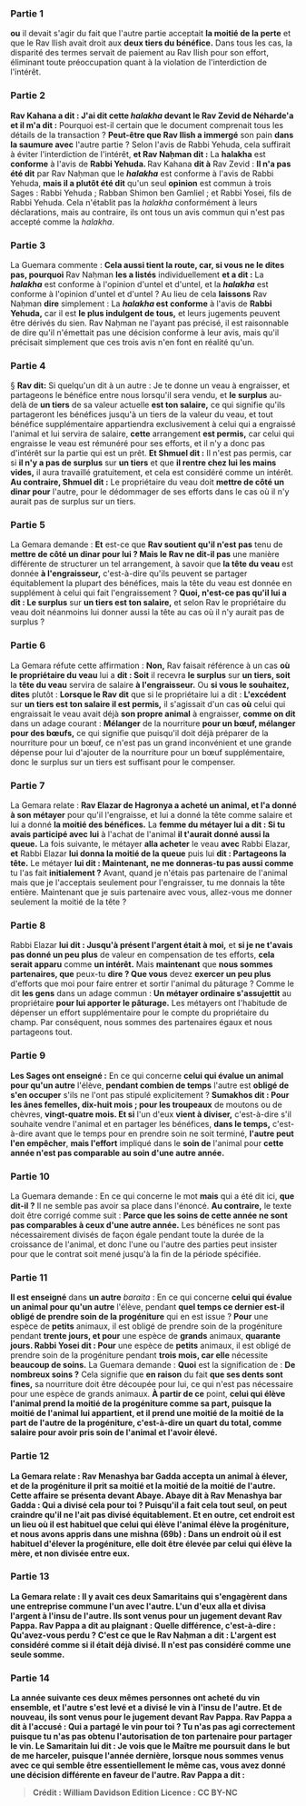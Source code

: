 
### Partie 1
<b>ou</b> il devait s'agir du fait que l'autre partie acceptait <b>la moitié de la perte</b> et que le Rav Ilish avait droit aux <b>deux tiers du bénéfice.</b> Dans tous les cas, la disparité des termes servait de paiement au Rav Ilish pour son effort, éliminant toute préoccupation quant à la violation de l'interdiction de l'intérêt.

### Partie 2
<b>Rav Kahana a dit : J'ai dit cette <i>halakha</i> devant le Rav Zevid de Néharde'a et il m'a dit :</b> Pourquoi est-il certain que le document comprenait tous les détails de la transaction ? <b>Peut-être que Rav Ilish a immergé</b> son pain <b>dans la saumure avec</b> l'autre partie ? Selon l'avis de Rabbi Yehuda, cela suffirait à éviter l'interdiction de l'intérêt, <b>et Rav Naḥman dit :</b> La <b>halakha</i></b> est <b>conforme</b> à l'avis de <b>Rabbi Yehuda. </b> Rav Kahana <b>dit à</b> Rav Zevid : <b>Il n'a pas été dit</b> par Rav Naḥman que le <b><i>halakha</i></b> est conforme à l'avis de Rabbi Yehuda, <b>mais il a plutôt été dit</b> qu'un seul <b>opinion</b> est commun à trois Sages : Rabbi Yehuda ; Rabban Shimon ben Gamliel ; et Rabbi Yosei, fils de Rabbi Yehuda. Cela n'établit pas la <i>halakha</i> conformément à leurs déclarations, mais au contraire, ils ont tous un avis commun qui n'est pas accepté comme la <i>halakha</i>.

### Partie 3
La Guemara commente : <b>Cela aussi tient la route, car, si vous ne le dites pas, pourquoi</b> Rav Naḥman <b>les a listés</b> individuellement <b>et a dit :</b> La <b><i>halakha</i></b> est conforme à l'opinion d'untel et d'untel, et la <b><i>halakha</i></b> est conforme à l'opinion d'untel et d'untel ? Au lieu de cela <b>laissons</b> Rav Naḥman <b>dire</b> simplement : La <b><i>halakha</i> est conforme</b> à l'avis de <b>Rabbi Yehuda,</b> car il est <b>le plus indulgent de tous,</b> et leurs jugements peuvent être dérivés du sien. Rav Naḥman ne l'ayant pas précisé, il est raisonnable de dire qu'il n'émettait pas une décision conforme à leur avis, mais qu'il précisait simplement que ces trois avis n'en font en réalité qu'un.

### Partie 4
§ <b>Rav dit:</b> Si quelqu'un dit à un autre : Je te donne un veau à engraisser, et partageons le bénéfice entre nous lorsqu'il sera vendu, et <b>le surplus</b> au-delà de <b>un tiers</b> de sa valeur actuelle <b>est ton salaire,</b> ce qui signifie qu'ils partageront les bénéfices jusqu'à un tiers de la valeur du veau, et tout bénéfice supplémentaire appartiendra exclusivement à celui qui a engraissé l'animal et lui servira de salaire, <b>cette</b> arrangement <b>est permis,</b> car celui qui engraisse le veau est rémunéré pour ses efforts, et il n'y a donc pas d'intérêt sur la partie qui est un prêt. <b>Et Shmuel dit :</b> Il n'est pas permis, car si <b>il n'y a pas de surplus</b> sur <b>un tiers</b> et que <b>il rentre chez lui les mains vides,</b> il aura travaillé gratuitement, et cela est considéré comme un intérêt. <b>Au contraire, Shmuel dit :</b> Le propriétaire du veau doit <b>mettre de côté un dinar pour</b> l'autre, pour le dédommager de ses efforts dans le cas où il n'y aurait pas de surplus sur un tiers.

### Partie 5
La Gemara demande : <b>Et</b> est-ce que <b>Rav soutient qu'il n'est pas</b> tenu de <b>mettre de côté un dinar pour lui ? Mais le Rav ne dit-il pas</b> une manière différente de structurer un tel arrangement, à savoir que <b>la tête du veau</b> est donnée <b>à l'engraisseur,</b> c'est-à-dire qu'ils peuvent se partager équitablement la plupart des bénéfices, mais la tête du veau est donnée en supplément à celui qui fait l'engraissement ? <b>Quoi, n'est-ce pas qu'il lui a dit : Le surplus</b> sur <b>un tiers est ton salaire,</b> et selon Rav le propriétaire du veau doit néanmoins lui donner aussi la tête au cas où il n'y aurait pas de surplus ?

### Partie 6
La Gemara réfute cette affirmation : <b>Non,</b> Rav faisait référence à un cas <b>où le propriétaire du veau</b> lui a <b>dit : Soit</b> il recevra <b>le surplus</b> sur <b>un tiers, soit</b> la <b>tête du veau</b> servira de salaire <b>à l'engraisseur.</b> Ou <b>si vous le souhaitez, dites</b> plutôt : <b>Lorsque le Rav dit</b> que si le propriétaire lui a dit : <b>L'excédent</b> sur <b>un tiers est ton salaire il est permis,</b> il s'agissait d'un cas <b>où</b> celui qui engraissait le veau avait déjà <b>son propre animal</b> à engraisser, <b>comme on dit</b> dans un adage courant : <b>Mélanger</b> de la nourriture <b>pour un bœuf, mélanger pour des bœufs,</b> ce qui signifie que puisqu'il doit déjà préparer de la nourriture pour un bœuf, ce n'est pas un grand inconvénient et une grande dépense pour lui d'ajouter de la nourriture pour un bœuf supplémentaire, donc le surplus sur un tiers est suffisant pour le compenser.

### Partie 7
La Gemara relate : <b>Rav Elazar de Hagronya a acheté un animal, et l'a donné à son métayer</b> pour qu'il l'engraisse, et lui a donné la tête comme salaire et lui a donné</b> <b>la moitié des bénéfices.</b> La <b>femme du métayer lui a dit : Si tu avais participé avec lui</b> à l'achat de l'animal <b>il t'aurait donné aussi la queue.</b> La fois suivante, le métayer <b>alla acheter</b> le veau <b>avec</b> Rabbi Elazar, <b>et</b> Rabbi Elazar <b>lui donna la moitié de la queue</b> puis lui <b>dit : Partageons la tête.</b> Le métayer <b>lui dit : Maintenant, ne me donneras-tu pas aussi comme</b> tu l'as fait <b>initialement ?</b> Avant, quand je n'étais pas partenaire de l'animal mais que je l'acceptais seulement pour l'engraisser, tu me donnais la tête entière. Maintenant que je suis partenaire avec vous, allez-vous me donner seulement la moitié de la tête ?

### Partie 8
Rabbi Elazar <b>lui dit : Jusqu'à présent l'argent était à moi,</b> et <b>si je ne t'avais pas donné un peu plus</b> de valeur en compensation de tes efforts, <b>cela serait apparu</b> comme <b>un intérêt.</b> Mais <b>maintenant</b> que <b>nous sommes partenaires, que</b> peux-tu <b>dire ? Que vous</b> devez <b>exercer un peu plus</b> d'efforts que moi pour faire entrer et sortir l'animal du pâturage ? Comme le dit <b>les gens</b> dans un adage commun : <b>Un métayer ordinaire s'assujettit</b> au propriétaire <b>pour lui apporter le pâturage.</b> Les métayers ont l'habitude de dépenser un effort supplémentaire pour le compte du propriétaire du champ. Par conséquent, nous sommes des partenaires égaux et nous partageons tout.

### Partie 9
<b>Les Sages ont enseigné :</b> En ce qui concerne <b>celui qui évalue un animal pour qu'un autre</b> l'élève, <b>pendant combien de temps</b> l'autre est <b>obligé de s'en occuper</b> s'ils ne l'ont pas stipulé explicitement ? <b>Sumakhos dit : Pour les ânes femelles, dix-huit mois ; pour les troupeaux</b> de moutons ou de chèvres, <b>vingt-quatre mois. Et si</b> l'un d'eux <b>vient à diviser,</b> c'est-à-dire s'il souhaite vendre l'animal et en partager les bénéfices, <b>dans le temps,</b> c'est-à-dire avant que le temps pour en prendre soin ne soit terminé, <b>l'autre peut l'en empêcher</b>, <b>mais l'effort</b> impliqué dans le <b>soin de</b> l'animal pour <b>cette année n'est pas comparable au soin d'une autre année.</b>

### Partie 10
La Guemara demande : En ce qui concerne le mot <b>mais</b> qui a été dit ici, <b>que dit-il ?</b> Il ne semble pas avoir sa place dans l'énoncé. <b>Au contraire,</b> le texte doit être corrigé comme suit : <b>Parce que les soins de cette année ne sont pas comparables à ceux d'une autre année.</b> Les bénéfices ne sont pas nécessairement divisés de façon égale pendant toute la durée de la croissance de l'animal, et donc l'une ou l'autre des parties peut insister pour que le contrat soit mené jusqu'à la fin de la période spécifiée.

### Partie 11
<b>Il est enseigné</b> dans <b>un autre</b> <i>baraita</i> : En ce qui concerne <b>celui qui évalue un animal pour qu'un autre</b> l'élève, pendant <b>quel temps ce dernier est-il</b> <b>obligé de prendre soin de la progéniture</b> qui en est issue ? <b>Pour</b> une espèce de <b>petits</b> animaux, il est obligé de prendre soin de la progéniture pendant <b>trente jours, et pour</b> une espèce de <b>grands</b> animaux, <b>quarante jours. Rabbi Yosei dit : Pour</b> une espèce de <b>petits</b> animaux, il est obligé de prendre soin de la progéniture pendant <b>trois mois, car elle</b> nécessite <b>beaucoup de soins.</b> La Guemara demande : <b>Quoi</b> est la signification de : <b>De nombreux soins ?</b> Cela signifie que <b>en raison</b> du fait <b>que ses dents sont fines,</b> sa nourriture doit être découpée pour lui, ce qui n'est pas nécessaire pour une espèce de grands animaux. <b>À partir de ce</b> point, <b>celui qui élève l'animal <b>prend la moitié</b> de la progéniture comme <b>sa</b> part, puisque la moitié de l'animal lui appartient, <b>et</b> il prend <b>une moitié de la moitié de la part de l'autre</b> de la progéniture, c'est-à-dire un quart du total, comme salaire pour avoir pris soin de l'animal et l'avoir élevé.

### Partie 12
La Gemara relate : <b>Rav Menashya bar Gadda</b> accepta un animal à élever, et de la progéniture <b>il prit sa moitié et la moitié de la moitié de l'autre.</b> Cette affaire <b>se présenta devant Abaye.</b> Abaye <b>dit à</b> Rav Menashya bar Gadda : <b>Qui a divisé</b> cela <b>pour toi ?</b> Puisqu'il a fait cela tout seul, on peut craindre qu'il ne l'ait pas divisé équitablement. <b>Et en outre,</b> cet endroit <b>est un lieu où il est habituel</b> que celui qui élève l'animal <b>élève</b> la progéniture, <b>et nous avons appris</b> dans une mishna (69b) : Dans <b>un endroit où il est habituel d'élever</b> la progéniture, <b>elle doit être élevée</b> par celui qui élève la mère, et non divisée entre eux.

### Partie 13
La Gemara relate : Il y avait <b>ces deux Samaritains qui s'engagèrent dans une entreprise commune l'un avec l'autre. L'un d'eux alla</b> et <b>divisa l'argent à l'insu de l'autre. Ils sont venus</b> pour un jugement <b>devant Rav Pappa.</b> Rav Pappa <b>a dit</b> au plaignant : <b>Quelle différence</b>, c'est-à-dire : Qu'avez-vous perdu ? <b>C'est</b> ce que le <b>Rav Naḥman a dit : L'argent est</b> considéré <b>comme si</b> il était déjà <b>divisé.</b> Il n'est pas considéré comme une seule somme.

### Partie 14
<b>La</b> <b>année suivante</b> ces deux mêmes personnes ont <b>acheté du vin ensemble,</b> et <b>l'autre s'est levé</b> et a <b>divisé</b> le vin <b>à l'insu de l'autre.</b> Et de nouveau, <b>ils sont venus</b> pour le jugement <b>devant Rav Pappa.</b> Rav Pappa <b>a dit à</b> l'accusé : <b>Qui a partagé</b> le vin <b>pour toi ?</b> Tu n'as pas agi correctement puisque tu n'as pas obtenu l'autorisation de ton partenaire pour partager le vin. Le Samaritain <b>lui dit : Je vois que le Maître me poursuit</b> dans le but de me harceler, puisque l'année dernière, lorsque nous sommes venus avec ce qui semble être essentiellement le même cas, vous avez donné une décision différente en faveur de l'autre. <b>Rav Pappa a dit :</b>

>Crédit : William Davidson Edition
>Licence : CC BY-NC